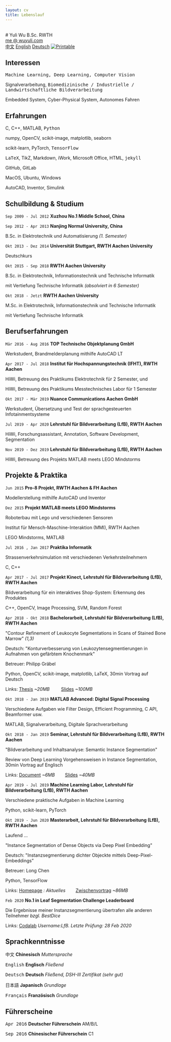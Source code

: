 ```yaml
---
layout: cv
title: Lebenslauf
---
```


<br />
# Yuli Wu
B.Sc. RWTH

<div id="webaddress">
<a href="mailto:me@wuyuli.com">me @ wuyuli.com</a>
<!--( have a try, it really works 😹 )</p> -->
</div>

<div id="language">
<span><a href="https://yuliwu.github.io/cv/zh/">中文</a></span>
<span><a href="https://yuliwu.github.io/cv/en/">English</a></span>
<span><a href="https://yuliwu.github.io/cv/de/">Deutsch</a></span>
<span><a href="https://yuliwu.github.io/cv/print/" target="_blank"><img src="https://img.icons8.com/metro/26/000000/print.png" alt="Printable"></a></span>
</div>

## Interessen

<samp>Machine Learning, Deep Learning, Computer Vision</samp>

Signalverarbeitung, <samp>Biomedizinische / Industrielle / Landwirtschaftliche Bildverarbeitung</samp>

Embedded System, Cyber-Physical System, Autonomes Fahren


## Erfahrungen

C, C++, MATLAB, <samp>Python</samp>

numpy, OpenCV, scikit-image, matplotlib, seaborn

scikit-learn, PyTorch, <samp>TensorFlow</samp>

<samp>LaTeX</samp>, TikZ, Markdown, iWork, Microsoft Office, HTML, <samp>jekyll</samp>

GitHub, GitLab

MacOS, Ubuntu, Windows

AutoCAD, Inventor, Simulink


## Schulbildung & Studium

`Sep 2009 - Jul 2012`
__Xuzhou No.1 Middle School, China__

`Sep 2012 - Apr 2013`
__Nanjing Normal University, China__

B.Sc. in Elektrotechnik und Automatisierung *(1. Semester)*

`Okt 2013 - Dez 2014`
__Universität Stuttgart, RWTH Aachen University__

Deutschkurs

`Okt 2015 - Sep 2018`
__RWTH Aachen University__

B.Sc. in Elektrotechnik, Informationstechnik und Technische Informatik

mit Vertiefung Technische Informatik *(absolviert in 6 Semester)*

`Okt 2018 - Jetzt`
__RWTH Aachen University__

M.Sc. in Elektrotechnik, Informationstechnik und Technische Informatik

mit Vertiefung Technische Informatik

## Berufserfahrungen
`Mär 2016 - Aug 2016`
__TOP Technische Objektplanung GmbH__

Werkstudent, Brandmelderplanung mithilfe AutoCAD LT

`Apr 2017 - Jul 2018`
__Institut für Hochspannungstechnik (IFHT), RWTH Aachen__

HiWi, Betreuung des Praktikums Elektrotechnik für 2 Semester, und

HiWi, Betreuung des Praktikums Messtechnisches Labor für 1 Semester

`Okt 2017 - Mär 2019`
__Nuance Communications Aachen GmbH__

Werkstudent, Übersetzung und Test der sprachgesteuerten Infotainmentsysteme

`Jul 2019 - Apr 2020`
__Lehrstuhl für Bildverarbeitung (LfB), RWTH Aachen__

HiWi, Forschungsassistant, Annotation, Software Development, Segmentation

`Nov 2019 - Dez 2019`
__Lehrstuhl für Bildverarbeitung (LfB), RWTH Aachen__

HiWi, Betreuung des Projekts MATLAB meets LEGO Mindstorms


## Projekte & Praktika
`Jun 2015`
__Pro-8 Projekt, RWTH Aachen & FH Aachen__

Modellerstellung mithilfe AutoCAD und Inventor

`Dez 2015`
__Projekt MATLAB meets LEGO Mindstorms__

Roboterbau mit Lego und verschiedenen Sensoren

Institut für Mensch-Maschine-Interaktion (MMI), RWTH Aachen

LEGO Mindstorms, MATLAB

`Jul 2016 , Jan 2017`
__Praktika Informatik__

Strassenverkehrsimulation mit verschiedenen Verkehrsteilnehmern

C, C++

`Apr 2017 - Jul 2017`
__Projekt Kinect, Lehrstuhl für Bildverarbeitung (LfB), RWTH Aachen__

Bildverarbeitung für ein interaktives Shop-System: Erkennung des Produktes

C++, OpenCV, Image Processing, SVM, Random Forest

`Apr 2018 - Okt 2018`
__Bachelorarbeit, Lehrstuhl für Bildverarbeitung (LfB), RWTH Aachen__

"Contour Refinement of Leukocyte Segmentations in Scans of Stained Bone Marrow" *(1,3)*

Deutsch: "Konturverbesserung von Leukozytensegmentierungen in Aufnahmen von gefärbtem Knochenmark"

Betreuer: Philipp Gräbel

Python, OpenCV, scikit-image, matplotlib, LaTeX, 30min Vortrag auf Deutsch

Links: <a href="https://yuliwu.github.io/cloud/ba/Thesis.pdf" target="_blank">Thesis</a> *&#126;20MB* &emsp;&emsp; <a href="https://yuliwu.github.io/cloud/ba-slides/" target="_blank">Slides</a> *&#126;100MB*


`Okt 2018 - Jan 2019`
__MATLAB Advanced: Digital Signal Processing__

Verschiedene Aufgaben wie Filter Design, Efficient Programming, C API, Beamformer usw.

MATLAB, Signalverarbeitung, Digitale Sprachverarbeitung

`Okt 2018 - Jan 2019`
__Seminar, Lehrstuhl für Bildverarbeitung (LfB), RWTH Aachen__

"Bildverarbeitung und Inhaltsanalyse: Semantic Instance Segmentation"

Review von Deep Learning Vorgehensweisen in Instance Segmentation, 30min Vortrag auf Englisch

Links: <a href="https://yuliwu.github.io/cloud/seminar-doc/Document.pdf" target="_blank">Document</a> *&#126;6MB* &emsp;&emsp;<a href="https://yuliwu.github.io/cloud/slides/" target="_blank">Slides</a> *&#126;40MB*

`Apr 2019 - Jul 2019`
__Machine Learning Labor, Lehrstuhl für Bildverarbeitung (LfB), RWTH Aachen__

Verschiedene praktische Aufgaben in Machine Learning

Python, scikit-learn, PyTorch

`Okt 2019 - Jun 2020`
__Masterarbeit, Lehrstuhl für Bildverarbeitung (LfB), RWTH Aachen__

Laufend ... 

"Instance Segmentation of Dense Objects via Deep Pixel Embedding"

Deutsch: "Instanzsegmentierung dichter Objeckte mittels Deep-Pixel-Embeddings"

Betreuer: Long Chen

Python, TensorFlow

Links: <a href="https://yuliwu.github.io/ma/" target="_blank">Homepage</a> *: Aktuelles* &emsp;&emsp;<a href="https://yuliwu.github.io/cloud/ma/slide-interim/" target="_blank">Zwischenvortrag</a> *&#126;86MB*


`Feb 2020`
__No.1 in Leaf Segmentation Challenge Leaderboard__

Die Ergebnisse meiner Instanzsegmentierung übertrafen alle anderen Teilnehmer *bzgl. BestDice*

Links: <a href="https://competitions.codalab.org/competitions/18405#results" target="_blank">Codalab</a> *Username:LfB. Letzte Prüfung: 28 Feb 2020*


## Sprachkenntnisse
<tt>中文</tt>
__Chinesisch__ <i>Muttersprache</i>

<tt>English</tt>
__Englisch__  <i>Fließend</i>

<tt>Deutsch</tt>
__Deutsch__ <i>Fließend, DSH-III Zertifikat *(sehr gut)*</i>

<tt>日本語</tt>
__Japanisch__ <i>Grundlage</i>

<tt>Français</tt>
__Französisch__ <i>Grundlage</i>


## Führerscheine
<tt>Apr 2016</tt>
__Deutscher Führerschein__ <ii>AM/B/L</ii>

<tt>Sep 2016</tt>
__Chinesischer Führerschein__ <ii>C1</ii>

<br />
<br />
<br />
<br />
<br />
<!--
Last updated: Apr 2019 -->

